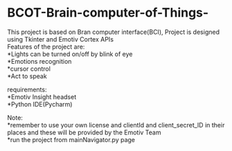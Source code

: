 # BCOT-Brain-computer-of-Things-
This project is based on Bran computer interface(BCI),
Project is designed using Tkinter and Emotiv Cortex APIs<br />
Features of the project are:<br />
*Lights can be turned on/off by blink of eye<br />
*Emotions recognition<br />
*cursor control<br />
*Act to speak<br />

requirements:<br />
*Emotiv Insight headset<br />
*Python IDE(Pycharm)<br />

Note:<br />
*remember to use your own license and clientId and client_secret_ID in their places and these will be provided by the Emotiv Team <br />
*run the project from mainNavigator.py page


